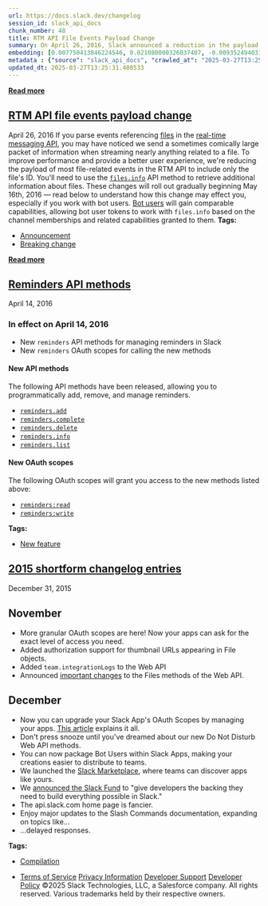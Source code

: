 ```yaml
---
url: https://docs.slack.dev/changelog
session_id: slack_api_docs
chunk_number: 48
title: RTM API File Events Payload Change
summary: On April 26, 2016, Slack announced a reduction in the payload size for file-related events in the RTM API, sending only the file's ID instead of extensive information. Users will need to call the files.info method for additional file details. These changes will begin rolling out on May 16, 2016.
embedding: [0.007750413846224546, 0.021080000326037407, -0.009352494031190872, -0.021993467584252357, 0.00942276045680046, -0.011678320355713367, -0.017791520804166794, 0.005972667131572962, -0.031085975468158722, 0.00897305365651846, -0.001179601764306426, -0.002844043541699648, -0.02178266830742359, 0.027333734557032585, 0.005740786902606487, 0.06290272623300552, -0.018100693821907043, 0.00664020050317049, -0.032912906259298325, 0.017777467146515846, 0.05309349671006203, 0.0186628270894289, 0.0120858671143651, 0.07510101795196533, -0.0047781337052583694, 0.010272987186908722, -0.01616133376955986, 0.023033414036035538, -0.014994907192885876, 0.004669220186769962, 0.011713453568518162, -0.043368589133024216, 0.0013745917240157723, 0.019548187032341957, 0.02382040023803711, -0.011102133430540562, 0.0017074800562113523, 0.017903948202729225, 0.03867477551102638, -0.03943365439772606, -0.05711274966597557, -0.034065280109643936, -0.0034904968924820423, 0.030214667320251465, -0.044239893555641174, 0.00664020050317049, -0.00786986667662859, -0.006260760128498077, -0.0177493616938591, 0.04483013600111008, -0.054330188781023026, -0.027319680899381638, -0.024466853588819504, 0.021515654399991035, -0.00511190015822649, 0.0024329833686351776, -0.000541053363122046, -0.006531286984682083, 0.002619190141558647, -0.013610653579235077, 0.0013535117032006383, -0.014531147666275501, -0.04572954773902893, -0.05590416118502617, -0.021501600742340088, -0.019618453457951546, -0.023834453895688057, 0.0171450674533844, 0.025942454114556313, 0.0028106668032705784, 0.06813056021928787, 0.06194709613919258, -0.030776800587773323, -0.019815200939774513, -0.009654640220105648, -0.022190215066075325, -0.0032305100467056036, 0.08038506656885147, 0.005565120372921228, -0.03282858803868294, -0.017187226563692093, -0.0011233884142711759, -0.05418965592980385, -0.012781507335603237, -0.05829323083162308, -0.0025313568767160177, -0.05483610928058624, -0.030833015218377113, 0.018269333988428116, 0.037241335958242416, -0.04556090757250786, -0.02400309406220913, -0.03538629412651062, 0.004026280250400305, 0.04707866907119751, -0.0385623499751091, -0.035779789090156555, 0.002555950079113245, -0.009710853919386864, 0.03440256044268608, 0.03783157467842102, -0.085725337266922, -0.05851808190345764, -0.025113306939601898, 0.009528160095214844, -0.02155781351029873, 0.0649264007806778, -0.02063029445707798, 0.028373681008815765, -0.04859643056988716, -0.1371605396270752, 0.0042089736089110374, -0.012704214081168175, -0.04356533661484718, -0.00633805338293314, -0.027628853917121887, -0.007539613638073206, -0.007244493812322617, -0.007553666830062866, -0.024143626913428307, -0.061441175639629364, -0.007118013687431812, 0.003374556777998805, -1.4931667465134524e-05, 0.036763522773981094, -0.02473386749625206, 0.016203494742512703, -0.006197520066052675, -0.043986935168504715, -0.007897973991930485, 0.04069845378398895, 0.015023013576865196, 0.09218987077474594, -0.06346485763788223, -0.04156976193189621, -0.046741388738155365, -0.06526368111371994, -0.002580543514341116, -0.004412746988236904, -0.0052313534542918205, 0.00927520077675581, -0.07875488698482513, 0.010174613445997238, 0.0016257950337603688, -0.035470616072416306, -0.0033288835547864437, -0.0214313343167305, -0.014896534383296967, -0.01831149496138096, -0.030720587819814682, -0.04842779040336609, 0.04095141589641571, 0.01316797360777855, 0.013940907083451748, -0.03257562965154648, -0.036145176738500595, 0.03403717651963234, 0.09337034821510315, 0.007694200146943331, 0.0058918604627251625, -0.016315920278429985, 0.03620138764381409, -0.026040827855467796, -0.0114745469763875, 0.006397780496627092, -0.013947933912277222, 0.0661068856716156, -0.04047360271215439, -0.08235253393650055, -0.04016442969441414, -0.002000843407586217, -0.0373256541788578, 0.010884307324886322, 0.01028704084455967, 0.007195306941866875, -0.018592560663819313, -0.02301936037838459, -0.0056283604353666306, -0.007595826871693134, 0.006056986749172211, -0.016175387427210808, 0.013835507445037365, -0.06026069447398186, -0.011748586781322956, -0.06071040406823158, -0.02210589498281479, -0.02876717410981655, 0.027474267408251762, -0.004335453733801842, 0.009106560610234737, -0.00684397341683507, 0.029006080701947212, 0.026968346908688545, 0.017889894545078278, -0.010371359996497631, -0.016245653852820396, -8.997427357826382e-05, -0.017285600304603577, 0.042750243097543716, -0.023342587053775787, 0.02504304051399231, 0.039574187248945236, 0.05461125448346138, -0.05025472119450569, -0.005435126833617687, -0.02484629489481449, 0.022190215066075325, 0.06576960533857346, -0.04047360271215439, 0.004848400130867958, 0.04440853372216225, -0.019801147282123566, 0.012036680243909359, 0.028247201815247536, -0.04078277572989464, 0.0002310016716364771, -0.026715388521552086, 0.018353654071688652, -0.0183677077293396, 0.007609880529344082, -0.01053297333419323, 0.06031690910458565, 0.01825528033077717, 0.0006029758369550109, 0.009148720651865005, 0.018564453348517418, 0.029427681118249893, -0.030945440754294395, 0.007406107150018215, 0.011952360160648823, 0.03533008322119713, 0.013533360324800014, -0.02515546791255474, -0.03330640122294426, 0.0495801605284214, -0.033025335520505905, 0.033756107091903687, -0.033025335520505905, 0.016568880528211594, 0.00798931997269392, 0.016315920278429985, -0.006446966901421547, -0.009085480123758316, 0.0483434684574604, -0.0008432000176981091, 0.030720587819814682, -0.00229596346616745, -0.020616240799427032, 0.03819696232676506, 0.0544988289475441, 0.0813969075679779, 0.013477147556841373, 0.03294101357460022, -0.034992802888154984, 0.015655413269996643, -0.029230935499072075, -0.006833433639258146, 0.009956787340342999, -0.010961600579321384, 0.025267895311117172, 0.021108107641339302, -0.025450587272644043, -0.05581984296441078, 0.002097459975630045, -0.016442401334643364, 0.015318133868277073, 0.015219761058688164, 0.08117205649614334, 0.007314760237932205, 0.009148720651865005, 0.03867477551102638, 0.0027140500023961067, 0.026771601289510727, -0.0019481434719637036, -0.006485613528639078, 0.008741173893213272, -0.021192427724599838, 0.03965850919485092, -0.025928400456905365, 0.022063734009861946, 0.016554826870560646, 0.004275726620107889, 0.0038822335191071033, -0.010280014015734196, 0.0017988267354667187, -0.01491058710962534, -0.00114446843508631, -0.016807787120342255, 0.004943259991705418, -0.017355866730213165, -0.00016073501319624484, 0.05587605759501457, 0.007413133513182402, -0.03282858803868294, -0.02588624134659767, 0.05379616096615791, 0.06751221418380737, 0.001404455048032105, 0.005308646708726883, 0.01659698784351349, 0.01928117498755455, -0.04595440253615379, 0.002106243511661887, -0.06279029697179794, 0.05337456241250038, 0.059361282736063004, -0.012254507280886173, -0.062340591102838516, 0.016259707510471344, -0.03277237340807915, 0.005252433475106955, 0.026827814057469368, -0.036341920495033264, -0.06936725974082947, -0.008684960193932056, 0.0010557567002251744, 0.038168855011463165, 0.005147033371031284, 0.008221200667321682, -0.0017180200666189194, -0.0009073183755390346, 0.00156079838052392, 0.0032691569067537785, -0.007539613638073206, -0.009324386715888977, -0.027839655056595802, 0.012612867169082165, -0.0029178233817219734, -0.0012525033671408892, -0.0410076268017292, 0.04387450963258743, -0.03414960205554962, 0.006692900322377682, 0.03901205584406853, -0.015880268067121506, -0.015514880418777466, 0.010237853974103928, 0.031057868152856827, 0.00509784696623683, 0.029315253719687462, 0.0015010717324912548, -0.043986935168504715, -0.040501710027456284, -0.01328040100634098, -0.00281593669205904, 0.004033306613564491, 0.024776028469204903, -0.02185293473303318, -0.05492042750120163, 0.0465165339410305, -0.026279734447598457, 0.0014545200392603874, 0.009661667048931122, -0.006345080211758614, -0.030214667320251465, 0.01316797360777855, 0.03715701401233673, -0.048202935606241226, -0.01432034745812416, 0.027516428381204605, -0.06987317651510239, 0.005645927041769028, -0.018452027812600136, -0.015402453951537609, 0.02656080201268196, 0.015346240252256393, -0.012240453623235226, -0.021585920825600624, 0.026659173890948296, -0.03507712110877037, 0.04567333683371544, 0.014713840559124947, 0.011952360160648823, -0.030017921701073647, -0.03330640122294426, 0.019674668088555336, 0.000676316674798727, 0.02338474802672863, 0.026799708604812622, 0.004145733546465635, -0.02644837461411953, 0.0077925738878548145, -0.04387450963258743, 0.0041843801736831665, 0.01396198756992817, 0.012739347293972969, -0.0483434684574604, 0.0018989567179232836, -0.00924006663262844, 0.03937744349241257, -0.015514880418777466, 0.01769314706325531, -0.018353654071688652, 0.022977201268076897, 0.0038400734774768353, 0.00940167997032404, 0.027656961232423782, 0.019140640273690224, 0.04941152036190033, -0.012380987405776978, 0.03398096188902855, 0.0035010369028896093, -0.03423392027616501, -0.005442153662443161, -0.054273974150419235, 0.01154481340199709, 0.007933107204735279, 0.01432034745812416, 0.0044443667866289616, 0.002879176754504442, 0.013884694315493107, 0.020433546975255013, 0.02159997448325157, -0.04929909482598305, 5.344109740690328e-05, -0.032969120889902115, 0.034739840775728226, 0.047472160309553146, 0.008642800152301788, 0.0636897087097168, 0.024747921153903008, -0.07274005562067032, -0.0014712084084749222, -0.009570320136845112, -0.05964234843850136, 0.03212592005729675, 0.03221024200320244, -0.02914661541581154, 0.045448482036590576, -0.08639989793300629, -0.04831536114215851, -0.03710080310702324, 0.03530197590589523, -0.017482347786426544, 0.03232266753911972, -0.037381868809461594, -0.011102133430540562, 0.0379440002143383, 0.03423392027616501, 0.011109160259366035, 0.021192427724599838, 0.00887468084692955, 0.007321787066757679, 0.0006547975353896618, -0.04483013600111008, -0.009113587439060211, -0.011987494304776192, -0.013807401061058044, 0.009549240581691265, 0.031732428818941116, -0.038787201046943665, -0.008150933310389519, 0.014882480725646019, -0.030889227986335754, -0.07313355058431625, 0.016681307926774025, -0.00326740019954741, -0.04218810796737671, 0.046741388738155365, -0.0039208801463246346, -0.0015985667705535889, -0.0008655975107103586, -0.006183466874063015, 0.023553388193249702, -0.004078980069607496, -0.023722028359770775, -0.00973193347454071, 0.021838881075382233, -0.012725293636322021, -0.010490814223885536, 0.03934933617711067, 0.02564733475446701, -0.011811827309429646, 0.00165741506498307, -0.02998981438577175, -0.028022347018122673, -0.021318906918168068, -0.03280048072338104, 0.062228161841630936, -0.010076240636408329, 0.036032747477293015, 0.025141414254903793, -0.025394374504685402, 0.01690616086125374, -0.009907600469887257, -0.0009529917151667178, 0.008790360763669014, 0.027628853917121887, -0.023173946887254715, 0.01543056033551693, -0.04480202868580818, -0.003125110175460577, 0.009521134197711945, -0.017004534602165222, -0.014193867333233356, -0.03937744349241257, -0.007567720487713814, -0.04631979018449783, 0.01922496035695076, -0.01897200010716915, -0.012900960631668568, -0.05314970761537552, 0.01358957402408123, 0.024270107969641685, 0.025759760290384293, 0.01763693429529667, -0.004040333442389965, 0.00044333876576274633, -0.017313707619905472, 0.030945440754294395, 0.00563187338411808, -0.012015600688755512, 0.02418578788638115, 0.03592032194137573, -0.003727646777406335, 0.011411307379603386, -0.020307067781686783, 0.025141414254903793, 0.002090433379635215, -0.02130485512316227, 0.001872606691904366, 0.004089520312845707, 0.025759760290384293, 0.00039898292743600905, -0.025984615087509155, 0.009057373739778996, -0.0330815464258194, -0.06470154970884323, -0.02057408168911934, -0.016625093296170235, -0.0013824966736137867, -0.013392827473580837, 0.003797913435846567, 0.010048133321106434, -0.014011173509061337, 0.021656187251210213, -0.023103680461645126, -0.03398096188902855, -0.022246427834033966, -0.009050346910953522, 0.0031584869138896465, 0.027825601398944855, 0.011586973443627357, 0.0330534428358078, -0.04561712220311165, 0.013863613829016685, -0.009886519983410835, 0.0006508450023829937, 0.00869198702275753, 0.014376560226082802, 0.03996768221259117, 0.010575133375823498, 0.028921760618686676, -0.03195727989077568, 0.020166534930467606, -0.011312933638691902, -0.009190880693495274, -0.022246427834033966, 0.007687173783779144, -0.004908126778900623, 0.0033622600603848696, -0.029652534052729607, 0.01628781482577324, 0.003111056750640273, -0.01579594798386097, 0.008403893560171127, 0.006752626970410347, 0.0263359472155571, -0.030804907903075218, -0.000714524183422327, 0.0465446412563324, -0.0025085201486945152, -0.018578507006168365, 0.015809999778866768, 0.004679760430008173, -0.03873099014163017, 0.0020553001668304205, -0.0019024701323360205, 0.009471947327256203, -0.007335840258747339, -0.029371468350291252, -0.046797603368759155, 0.0006394266965799034, 0.04145733639597893, -0.07791168242692947, -0.005811053793877363, -0.021375121548771858, -0.006576960440725088, -0.014102520421147346, -0.0031268668826669455, 0.019576294347643852, 0.008354706689715385, 0.03923690691590309, 0.005273513495922089, 0.0022801533341407776, 0.0024575768038630486, -0.0014141167048364878, -0.03212592005729675, -0.029118508100509644, 0.008670907467603683, -0.018409866839647293, -0.007750413846224546, -0.024438748136162758, -0.008312546648085117, -0.022611813619732857, 0.021529708057641983, 0.013434987515211105, -0.04319994896650314, -0.02865474857389927, -0.002438253490254283, 0.0011321717174723744, 0.006359133403748274, 0.02197941392660141, -0.046010617166757584, -0.008207147009670734, 0.006225626915693283, -0.014404667541384697, -0.005129466764628887, 0.014278187416493893, -0.0019393600523471832, -0.04449285566806793, -0.014060360379517078, -0.0029353902209550142, -0.004528686869889498, 0.03164810687303543, 0.03147946670651436, -0.0066542536951601505, -0.057084642350673676, 0.02584408037364483, 0.009099533781409264, 0.010174613445997238, 0.023370694369077682, 0.01982925459742546, -0.008431999944150448, -0.02644837461411953, -0.0226539745926857, 0.03904016315937042, -0.007019640412181616, 0.007757440209388733, -0.04072656109929085, 0.02859853394329548, 0.009872467257082462, 0.012619893997907639, -0.008375787176191807, 0.014517094008624554, -0.01848013326525688, -0.016948319971561432, -0.015304080210626125, -0.01794610731303692, 0.00826336070895195, 0.005849700421094894, -0.030074134469032288, 0.033390723168849945, 0.007912026718258858, 0.03280048072338104, -0.02363770827651024, 0.012099920772016048, 0.014685734175145626, -0.004321400076150894, 0.034627415239810944, -0.011397253721952438, 0.019562240689992905, -0.006945860106498003, 0.00810877326875925, -0.018775254487991333, 0.002548923483118415, -0.02070056088268757, 0.01683589443564415, -0.00622914033010602, 0.007258547004312277, -0.040923308581113815, 0.03648245334625244, 0.044099360704422, 0.03215402737259865, 0.02987738884985447, -0.02258370816707611, -0.007005586754530668, -0.029905494302511215, 0.008937920443713665, 0.05773109570145607, -0.010336226783692837, 0.008235253393650055, -0.052812427282333374, -0.02710888162255287, 0.021501600742340088, -0.015936480835080147, 0.027881814166903496, 0.04623546823859215, 0.014130627736449242, -0.008193093352019787, 0.004995960276573896, -0.022330747917294502, 0.013673894107341766, -0.01966061443090439, 0.014615467749536037, 0.010216773487627506, 0.007490426767617464, 0.0342901349067688, 0.025731654837727547, -0.05222218856215477, 0.039208803325891495, -0.001724168425425887, -0.023483121767640114, -0.006102660205215216, -0.02736184187233448, 0.008017427287995815, 0.007553666830062866, -0.021712400019168854, 0.035723574459552765, -0.02075677365064621, 0.016077013686299324, 0.00887468084692955, -0.032603733241558075, 0.035667359828948975, 0.003093490144237876, 0.005104873329401016, -0.016442401334643364, 0.002691213507205248, -0.01429926697164774, 0.0021993466652929783, 0.0071777403354644775, -0.024227946996688843, -0.04379018768668175, 0.0031391633674502373, 0.027136987075209618, -0.01940765418112278, -0.0022256968077272177, 0.025014935061335564, -0.02167024090886116, 0.017847733572125435, -0.008951974101364613, 0.023426907137036324, 0.00654885359108448, -0.012289640493690968, -0.00805256050080061, 0.02332853525876999, -0.047050561755895615, 0.045083094388246536, -0.014214946888387203, 0.00048264418728649616, 0.016189441084861755, -0.01172750722616911, 0.025605173781514168, 0.025619227439165115, 0.01745424047112465, -0.02639216184616089, -0.019491974264383316, 0.00644345348700881, -0.01647050678730011, 0.017496401444077492, 0.020180586725473404, 0.012816640548408031, -0.007448267191648483, -0.0001525006373412907, -0.0013052034191787243, 0.0036538669373840094, -0.02159997448325157, -0.010933494195342064, 0.017299653962254524, 0.026420267298817635, -0.015065173618495464, 0.06323999911546707, 0.004001686815172434, 0.009591400623321533, 0.014130627736449242, -0.015177601017057896, -0.043003201484680176, -0.018592560663819313, -0.011200507171452045, 0.0312265083193779, 0.009654640220105648, -0.012732320465147495, -0.019393600523471832, -0.007265573833137751, 0.02993360161781311, -0.0026525668799877167, -0.03833749517798424, 0.007174226921051741, 0.004750026855617762, -0.038534242659807205, -0.012936093844473362, 0.01028704084455967, -0.004212487023323774, -0.005287566687911749, -0.013842534273862839, -0.009991920553147793, -0.01842392049729824, -0.05761867016553879, -0.04786565527319908, 0.0012059516739100218, -0.06813056021928787, -0.01707480102777481, 0.019632507115602493, -0.01239504013210535, -0.015809999778866768, 0.012851773761212826, 0.015205707401037216, -0.09275200217962265, -0.01156589388847351, 0.014432773925364017, -0.02546464093029499, 0.00034628293360583484, -0.0017153851222246885, -0.0020447601564228535, 0.057028427720069885, 0.0434529073536396, -0.042525388300418854, 0.053768057376146317, -0.02037733420729637, -0.027628853917121887, -0.031057868152856827, 0.012556653469800949, 0.0014606683980673552, 0.021080000326037407, 0.03299722820520401, 0.022246427834033966, 0.01984330825507641, -0.003003900172188878, 0.023370694369077682, 0.01325932051986456, 0.030776800587773323, 0.012507467530667782, 0.011797773651778698, 0.011221586726605892, -0.008670907467603683, 0.0661630928516388, -0.026715388521552086, 0.037016481161117554, 0.03502090647816658, -0.04578576236963272, -0.02584408037364483, -0.018957948312163353, 0.02792397513985634, -0.0134701207280159, 0.002854583552107215, -0.00047781335888430476, -0.021445387974381447, 0.02847205474972725, -0.03254752233624458, 0.05767488107085228, -0.002264343434944749, -0.004050873685628176, 0.022190215066075325, 0.0016837650910019875, -0.0021308367140591145, -0.0009652883745729923, 0.0269402414560318, 0.04511120170354843, 0.021585920825600624, 0.015304080210626125, -0.0373537614941597, -0.005154060199856758, -0.004395180381834507, -0.01641429401934147, -0.011734534054994583, 0.015880268067121506, -0.006471560336649418, 0.041485439985990524, 0.01640024036169052, -0.024143626913428307, -0.020433546975255013, 0.02252749353647232, 0.013905773870646954, -0.020588133484125137, -0.014531147666275501, -0.022176161408424377, 0.022822614759206772, -0.015233813785016537, 0.00419140700250864, 0.004454907029867172, -0.0039243935607373714, 0.031676214188337326, 0.015374347567558289, 0.0016275517409667373, -0.0015932967653498054, 0.011291854083538055, -0.0477532297372818, 0.04452096298336983, -0.0007255033706314862, 0.01933738775551319, 0.04266592115163803, 0.006738573778420687, 0.008488213643431664, -0.010272987186908722, -0.019210906699299812, 0.002750940155237913, -0.033278293907642365, 0.037747256457805634, 0.007033693604171276, 0.01573973335325718, -0.009134666994214058, -0.009471947327256203, -0.003014440182596445, 0.005407020449638367, 0.006331027019768953, 0.017974214628338814, -0.018690934404730797, 0.014826267026364803, 0.003534413408488035, 0.004461933393031359, -0.025759760290384293, -0.015107333660125732, 0.0062783267349004745, 0.016147280111908913, 0.0033973935060203075, -0.0009933949913829565, 0.027038615196943283, 0.005863753613084555, -0.02644837461411953, 0.04109194874763489, 0.04241296276450157, -0.033334508538246155, 0.005565120372921228, 0.019744934514164925, -0.014285214245319366, 0.003752240212634206, 0.0033798268996179104, 0.0025260867550969124, -0.0070899068377912045, -0.0385623499751091, 0.0354987233877182, 0.0060640135779976845, 0.03457120060920715, 0.029034188017249107, 0.009935706853866577, -0.007799600251019001, 0.009998947381973267, -0.0011075783986598253, 0.01439061388373375, -0.040304962545633316, 0.036145176738500595, -0.026040827855467796, 0.0026314868591725826, 0.03656677529215813, -0.02228858694434166, -0.02124864049255848, 0.010357307270169258, -0.014474933966994286, -0.01831149496138096, -0.02026490680873394, 0.021810773760080338, 0.017187226563692093, 0.011769667267799377, -0.04758458957076073, 0.01885957457125187, -0.019730880856513977, -5.2892137318849564e-05, 0.017917999997735023, -0.018395815044641495, -0.012388014234602451, 0.028022347018122673, -0.017721254378557205, 0.019210906699299812, -0.00041940418304875493, -0.024284161627292633, -0.03206970915198326, -0.008523346856236458, 0.005487827118486166, 0.014432773925364017, 0.022007521241903305, -0.02876717410981655, 0.0030548435170203447, 0.01597863994538784, -0.05033904314041138, -0.00921196024864912, -0.027446161955595016, 0.004166813567280769, 0.02209184132516384, 0.035667359828948975, 0.020040053874254227, 0.034683629870414734, -0.003738186787813902, 0.03802832216024399, -0.01880335994064808, 0.006706953514367342, 0.024382533505558968, 0.02159997448325157, -0.008298493921756744, -0.010216773487627506, -0.0063485936261713505, 0.016456453129649162, 0.019379546865820885, 0.0014070901088416576, -0.02435442805290222, 0.03704458847641945, -0.032435093075037, 0.014699786901473999, -0.00419491995126009, 0.03895584121346474, 0.015809999778866768, 0.027024561539292336, -0.05247515067458153, -0.020489761605858803, 0.011748586781322956, -0.014798160642385483, -0.01318905409425497, 0.010589187033474445, 0.00860064011067152, 0.02840178832411766, 0.001425535068847239, 0.005674033425748348, -0.01288690697401762, 0.006176440045237541, -0.04137301445007324, 0.007750413846224546, 0.03457120060920715, 0.029596321284770966, 0.018381761386990547, 0.027165094390511513, -0.009345467202365398, -0.0028141802176833153, 0.0030706534162163734, 0.015360293909907341, 0.003024980193004012, -0.02376418747007847, 0.0014887750148773193, -0.01640024036169052, -0.012064787559211254, -0.023736080154776573, 0.008249307051301003, -0.010575133375823498, -0.0020271933171898127, 0.02639216184616089, -0.022204266861081123, -0.03147946670651436, -0.003977093379944563, 0.0028897167649120092, 0.028626641258597374, 0.0005586200277321041, -0.022738294675946236, 0.015023013576865196, 0.02774128131568432, -0.032435093075037, 0.012718266807496548, -0.004613006953150034, 0.0030741668306291103, 0.01245828066021204, 0.004616520367562771, 0.005143520422279835, 0.01952008157968521, -0.027389947324991226, -0.015655413269996643, 0.03752240166068077, 0.0195903480052948, 0.0318448543548584, 0.008045533671975136, 0.004904613364487886, 0.020068161189556122, 0.04109194874763489, -0.0035572501365095377, 0.0012041950831189752, 0.011861014179885387, -0.026884028688073158, 0.022949093952775, 0.029174720868468285, -0.0055826869793236256, 0.001116361701861024, 0.008607666939496994, 0.03195727989077568, 0.0085725337266922, -0.012142080813646317, -0.016920214518904686, 0.01248638704419136, -0.00602888036519289, 7.663458382012323e-05, 0.011390226893126965, 0.0003405737516004592, -0.031001655384898186, 0.047668907791376114, 0.002996873576194048, 0.028064507991075516, -0.025422481819987297, -0.034065280109643936, 0.01897200010716915, 0.01842392049729824, -0.019267121329903603, -0.0177493616938591, -0.01010434702038765, -0.021824827417731285, -0.01509328093379736, 0.007926080375909805, -0.01113726757466793, -0.016259707510471344, 0.03274426981806755, -0.018452027812600136, 0.0024435233790427446, -0.018156906589865685, 0.021866988390684128, 0.03507712110877037, -0.015599200502038002, -0.0050135268829762936, 0.001480870065279305, -0.0035449534188956022, -0.019014161080121994, -0.00808066688477993, 0.007595826871693134, -0.010476760566234589, -0.005491340067237616, -0.005965640302747488, 0.001993816811591387, -0.016386186704039574, -0.00552296033129096, 0.010497840121388435, 0.0044900402426719666, -0.004426800180226564, 0.027263468131422997, 0.0006020975415594876, -0.0349084809422493, 0.016077013686299324, 0.005080280359834433, 0.017060747370123863, 0.0012858801055699587, 0.0016240384429693222, -0.02159997448325157, -0.018199067562818527, 0.01780557446181774, 0.01022380031645298, 0.0001229666668223217, 0.020349226891994476, 0.01627376116812229, 0.03726944327354431, 0.01352633349597454, -0.0017610584618523717, 0.003910340368747711, 0.019421707838773727, -0.012380987405776978, 0.004539226647466421, -0.007785547059029341, -0.022724241018295288, -0.023553388193249702, 0.02466360107064247, -0.0348803736269474, 0.013575520366430283, -0.008396866731345654, -0.01824122667312622, 0.021698348224163055, -0.012957174330949783, 0.006218600086867809, -0.004704353399574757, -0.008649826981127262, 0.021276747807860374, 0.03361557424068451, -0.016301866620779037, 0.015205707401037216, 0.009324386715888977, -0.02644837461411953, 0.003061870113015175, 0.0942697674036026, -0.011509680189192295, 0.009162773378193378, 0.03471173346042633, 0.0035783301573246717, 0.016849948093295097, -0.009099533781409264, 0.03659488260746002, -0.0031760535202920437, -0.019379546865820885, -0.0026367567479610443, 0.03889962658286095, 0.02810666710138321, 0.02909040078520775, 0.006468046922236681, -6.938833394087851e-05, -0.030214667320251465, 0.06318379193544388, 0.01144644059240818, 0.021023787558078766, 0.007518533617258072, 0.032041601836681366, -0.01141833420842886, 0.004950286820530891, 0.006253733765333891, -0.020602187141776085, 0.02197941392660141, -0.04255349561572075, 0.0410076268017292, -0.008242280222475529, 0.0004143537662457675, -0.02847205474972725, 0.008895760402083397, 0.04443664103746414, -0.025071147829294205, -0.021150266751646996, -0.008059587329626083, -0.0034044201020151377, 0.009535186924040318, -0.02100973390042782, 0.002360960002988577, -0.012823667377233505, 0.0036890001501888037, 0.0104135200381279, -0.023665813729166985, 0.017355866730213165, -0.015107333660125732, -0.055004749447107315, -0.003325370140373707, -0.02258370816707611, 0.0002694287686608732, 0.02358149364590645, 0.025085201486945152, -0.002993360161781311, -0.011453467421233654, 0.015065173618495464, 0.00820012018084526, 0.05062010884284973, -0.022386960685253143, 0.0008023575064726174, -0.0007123283576220274, 0.02945578843355179, 0.010961600579321384, -0.0056283604353666306, -0.019604401662945747, -0.00470083998516202, -0.0004641991981770843, -0.005452693440020084, -0.0012674350291490555, 0.0011286584194749594, 0.0010223800782114267, 0.01811474747955799, 0.015374347567558289, 0.025928400456905365, -0.006780733820050955, -0.011987494304776192, -0.026968346908688545, 0.005645927041769028, 0.0005493975477293134, 0.020166534930467606, -0.016315920278429985, 0.01429926697164774, 0.025801921263337135, 0.033390723168849945, -0.05480800196528435, 0.0036890001501888037, 0.0027210768312215805, -0.013969014398753643, -0.02705266699194908, -0.024340374395251274, 0.007448267191648483, -0.0016661983681842685, 0.03218213468790054, 0.03521765395998955, -0.0034799568820744753, 0.017791520804166794, -0.017046693712472916, -0.0060640135779976845, -0.007708253804594278, -0.0015853916993364692, 0.0165267214179039, 0.01640024036169052, -0.006759653799235821, -0.00043719043605960906, -0.00027272250736132264, 0.023918773978948593, -0.020405441522598267, -0.015585147775709629, -0.002548923483118415, 0.02161402814090252, -0.014257106930017471, -0.0026508101727813482, -0.0022309666965156794, 0.04443664103746414, 0.012633947655558586, -0.014896534383296967, 0.0016837650910019875, 0.012781507335603237, -0.009352494031190872, -0.024888454005122185, 0.04662896320223808, -0.018452027812600136, -0.00012911501107737422, -0.0014993150252848864, -0.04873696342110634, 0.000305220833979547, -0.001591540058143437, -0.001953413477167487, 0.015500827692449093, 0.02044760063290596, 0.018775254487991333, 0.003934933338314295, 0.017341814935207367, -0.014151707291603088, 0.013821453787386417, 0.007630960550159216, 0.010322174057364464, 0.0007926958496682346, -0.014383587054908276, 0.0055159335024654865, -0.041288696229457855, 0.026251627132296562, 0.022878827527165413, 0.022822614759206772, -0.0024435233790427446, 0.002715806709602475, -0.004261673428118229, -0.019421707838773727, -0.0030284933745861053, -0.04241296276450157, -0.034486882388591766, 0.0063942670822143555, 0.022794507443904877, 0.024087414145469666, 0.03830938786268234, -0.04241296276450157, 0.011242667213082314, -0.07684362679719925, -0.0004207216843497008, -0.01793205365538597, -0.0006851000362075865, -0.041541654616594315, -0.01787584088742733, -0.017468294128775597, 0.010364334098994732, 0.009036294184625149, 0.01113726757466793, 0.02159997448325157, 0.019253067672252655, -0.0034711735788732767, -0.011776694096624851, -0.024129575118422508, -0.02436848171055317, 0.03968661651015282, 0.013659840449690819, -0.00156079838052392, -0.04145733639597893, 0.014060360379517078, -0.021318906918168068, -0.02221832051873207, -0.04567333683371544, -0.04640410840511322, 0.013217160478234291, 0.0014536416856572032, 0.007616906892508268, -0.008326600305736065, 0.00854442734271288, -0.020658401772379875, -0.01677967980504036, 0.02369392104446888, 0.006127253640443087, 0.030046027153730392, -0.0071320668794214725, 0.0016916700406000018, 0.04452096298336983, 0.004858940374106169, 0.045813869684934616, 0.012739347293972969, 0.02154376171529293, -0.008699013851583004, -0.029849281534552574, 0.021108107641339302, -0.044605281203985214, -0.019702773541212082, 0.014004147611558437, 0.02657485380768776, -0.009436814114451408, -0.010849174112081528, -0.020658401772379875, 0.025801921263337135, -0.04567333683371544, -7.103521056706086e-05, 0.009879494085907936, 0.018564453348517418, 0.017341814935207367, 0.026111094281077385, -0.009724906645715237, 0.02039138786494732, -0.00704072043299675, -0.025689493864774704, -0.036819733679294586, 0.019365495070815086, 0.01132698729634285, -0.016358081251382828, 0.020152481272816658, 0.02945578843355179, 0.013744160532951355, 0.0019059834303334355, 0.0035502235405147076, -0.014116574078798294, 0.0526718944311142, -0.027769388630986214, -0.012345854192972183, 0.014741946943104267, 0.021473493427038193, 0.017243441194295883, -0.005477286875247955, 0.004908126778900623, 0.012423147447407246, -0.011903174221515656, 0.006208060309290886, -0.0038400734774768353, -0.02209184132516384, 0.03583599999547005, 0.0003956891887355596, 0.025998666882514954, 0.014060360379517078, -0.006573447026312351, -0.010090293362736702, -0.0005994625389575958, 0.015683520585298538, -0.006120226811617613, 0.026785654947161674, -0.047837547957897186, -0.015557040460407734, -0.01689210720360279, -0.0069845071993768215, 0.003738186787813902, 0.02717914804816246, -0.00949302688241005, -0.018508240580558777, 0.00032630085479468107, 0.002708780113607645, -0.014896534383296967, -0.034065280109643936, 0.011291854083538055, 0.025141414254903793, -0.02338474802672863, -0.020068161189556122, 0.03195727989077568, -0.007652040105313063, 0.024523068219423294, 0.00520676001906395, 0.013821453787386417, -0.0122474804520607, 0.008277413435280323, 0.024227946996688843, -0.023286374285817146, -0.007413133513182402, -0.037241335958242416, -0.011095107533037663, 0.01878930814564228, -0.008179040625691414, -0.01848013326525688, -0.014784106984734535, 0.020658401772379875, -0.015964588150382042, 0.010146507062017918, 0.026771601289510727, 0.002480413531884551, 0.029062295332551003, 0.009816253557801247, -0.024761974811553955, -0.005621333606541157, -0.005424587056040764, 0.005898886825889349, -0.005456206854432821, 0.005101360380649567, -0.022330747917294502, 0.0007948916754685342, 0.020798934623599052, -0.0012788533931598067, 0.03968661651015282, 0.010301093570888042, -0.0032832100987434387, 0.036763522773981094, 0.006675333715975285, 0.015627307817339897, -0.01928117498755455, -0.001765450113452971, 0.03086112067103386, 0.012893933802843094, -0.00014679146988783032, 0.0162175465375185, -0.0032709133811295033, 0.0272353608161211, 0.007954186759889126, -0.009289253503084183, 0.0017979483818635345, 0.0068264068104326725, 0.018086640164256096, 0.012781507335603237, 0.0373537614941597, -0.01175561361014843, 0.017046693712472916, 0.013519307598471642, -0.027010507881641388, -0.004419773351401091, 0.01989952102303505, -0.010849174112081528, 0.002139620017260313, 0.027502374723553658, 0.016020800918340683, -0.04426800087094307, -0.00026547626475803554, 0.021262694150209427, 0.008410920388996601, 0.020475707948207855, 0.009071427397429943, -0.043930720537900925, -0.028753120452165604, -0.005442153662443161, 0.020489761605858803, -0.011945334263145924, -0.002064083470031619, 0.022499388083815575, -0.0069177537225186825, 0.007030180189758539, 0.03336261585354805, -0.03518954664468765, 0.012542600743472576, 0.023778241127729416, -0.006422373466193676, 0.01000597421079874, 0.0033798268996179104, 0.021684294566512108, 0.016372134909033775, -0.013456067070364952, 0.03159189596772194, -0.0052559468895196915, -0.013835507445037365, -0.008474159985780716, -0.034627415239810944, 0.04322805628180504, -0.0030161968898028135, 0.0015405967133119702, 0.018381761386990547, 0.008839546702802181, 0.02167024090886116, 0.0428345613181591, 0.0024435233790427446, -0.04359344020485878, 0.028205040842294693, -0.02920282818377018, 0.030411414802074432, -0.048146720975637436, -0.015992693603038788, 0.0069634271785616875, 0.010799987241625786, -0.011804800480604172, 0.006822893396019936, 0.006970453541725874, -0.0033605035860091448, 0.012479360215365887, 0.017960160970687866, -0.03482416272163391, -0.015008960850536823, 0.02546464093029499, -0.0021765101701021194]
metadata : {"source": "slack_api_docs", "crawled_at": "2025-03-27T13:25:29.549466", "url_path": "/changelog", "chunk_size": 4921}
updated_dt: 2025-03-27T13:25:31.408533
---
```

[**Read more**](https://docs.slack.dev/changelog/2016-05-17-changes-to-errors-for-incoming-webhooks)
## [RTM API file events payload change](https://docs.slack.dev/changelog/2016/04/26/file-events-in-the-rtm-api)
April 26, 2016
If you parse events referencing [files](https://docs.slack.dev/reference/objects/file-object) in the [real-time messaging API](https://docs.slack.dev/legacy/legacy-rtm-api), you may have noticed we send a sometimes comically large packet of information when streaming nearly anything related to a file.
To improve performance and provide a better user experience, we're reducing the payload of most file-related events in the RTM API to include only the file's ID. You'll need to use the [`files.info`](https://docs.slack.dev/reference/methods/files.info) API method to retrieve additional information about files.
These changes will roll out gradually beginning May 16th, 2016 — read below to understand how this change may effect you, especially if you work with bot users.
[Bot users](https://docs.slack.dev/legacy/legacy-bot-users) will gain comparable capabilities, allowing bot user tokens to work with `files.info` based on the channel memberships and related capabilities granted to them.
**Tags:**
  * [Announcement](https://docs.slack.dev/changelog/tags/announcement)
  * [Breaking change](https://docs.slack.dev/changelog/tags/breaking-change)


[**Read more**](https://docs.slack.dev/changelog/2016/04/26/file-events-in-the-rtm-api)
## [Reminders API methods](https://docs.slack.dev/changelog/2016/04/14/reminders-api)
April 14, 2016
### In effect on April 14, 2016[​](https://docs.slack.dev/changelog#in-effect-on-april-14-2016 "Direct link to In effect on April 14, 2016")
  * New `reminders` API methods for managing reminders in Slack
  * New `reminders` OAuth scopes for calling the new methods


#### New API methods[​](https://docs.slack.dev/changelog#new-api-methods "Direct link to New API methods")
The following API methods have been released, allowing you to programmatically add, remove, and manage reminders.
  * [`reminders.add`](https://docs.slack.dev/reference/methods/reminders.add)
  * [`reminders.complete`](https://docs.slack.dev/reference/methods/reminders.complete)
  * [`reminders.delete`](https://docs.slack.dev/reference/methods/reminders.delete)
  * [`reminders.info`](https://docs.slack.dev/reference/methods/reminders.info)
  * [`reminders.list`](https://docs.slack.dev/reference/methods/reminders.list)


#### New OAuth scopes[​](https://docs.slack.dev/changelog#new-oauth-scopes "Direct link to New OAuth scopes")
The following OAuth scopes will grant you access to the new methods listed above:
  * [`reminders:read`](https://docs.slack.dev/reference/scopes/reminders.read)
  * [`reminders:write`](https://docs.slack.dev/reference/scopes/reminders.write)


**Tags:**
  * [New feature](https://docs.slack.dev/changelog/tags/new-feature)


## [2015 shortform changelog entries](https://docs.slack.dev/changelog/2015/12/31/compilation)
December 31, 2015
## November[​](https://docs.slack.dev/changelog#november "Direct link to November")
  * More granular OAuth scopes are here! Now your apps can ask for the exact level of access you need.
  * Added authorization support for thumbnail URLs appearing in File objects.
  * Added `team.integrationLogs` to the Web API
  * Announced [important changes](https://medium.com/slack-developer-blog/important-changes-to-files-in-the-web-api-eb38f2a9c1e7) to the Files methods of the Web API.


## December[​](https://docs.slack.dev/changelog#december "Direct link to December")
  * Now you can upgrade your Slack App's OAuth Scopes by managing your apps. [This article](https://medium.com/slack-developer-blog/how-to-upgrade-your-slack-oauth-scopes-96f1eb6e5bc8) explains it all.
  * Don't press snooze until you've dreamed about our new Do Not Disturb Web API methods.
  * You can now package Bot Users within Slack Apps, making your creations easier to distribute to teams.
  * We launched the [Slack Marketplace](https://docs.slack.dev/slack-marketplace), where teams can discover apps like yours.
  * We [announced the Slack Fund](https://medium.com/slack-developer-blog/launch-platform-114754258b91) to "give developers the backing they need to build everything possible in Slack."
  * The api.slack.com home page is fancier.
  * Enjoy major updates to the Slash Commands documentation, expanding on topics like...
  * ...delayed responses.


**Tags:**
  * [Compilation](https://docs.slack.dev/changelog/tags/compilation)


  * [Terms of Service](https://slack.com/terms-of-service/user) [Privacy Information](https://slack.com/trust/privacy/privacy-policy) [Developer Support](https://docs.slack.dev/developer-support) [Developer Policy](https://docs.slack.dev/developer-policy)
©2025 Slack Technologies, LLC, a Salesforce company. All rights reserved. Various trademarks held by their respective owners.